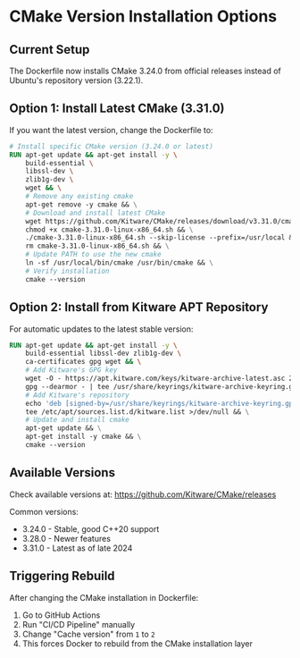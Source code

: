 # CMake Version Installation Options

## Current Setup

The Dockerfile now installs CMake 3.24.0 from official releases instead of Ubuntu's repository version (3.22.1).

## Option 1: Install Latest CMake (3.31.0)

If you want the latest version, change the Dockerfile to:

```dockerfile
# Install specific CMake version (3.24.0 or latest)
RUN apt-get update && apt-get install -y \
    build-essential \
    libssl-dev \
    zlib1g-dev \
    wget && \
    # Remove any existing cmake
    apt-get remove -y cmake && \
    # Download and install latest CMake
    wget https://github.com/Kitware/CMake/releases/download/v3.31.0/cmake-3.31.0-linux-x86_64.sh && \
    chmod +x cmake-3.31.0-linux-x86_64.sh && \
    ./cmake-3.31.0-linux-x86_64.sh --skip-license --prefix=/usr/local && \
    rm cmake-3.31.0-linux-x86_64.sh && \
    # Update PATH to use the new cmake
    ln -sf /usr/local/bin/cmake /usr/bin/cmake && \
    # Verify installation
    cmake --version
```

## Option 2: Install from Kitware APT Repository

For automatic updates to the latest stable version:

```dockerfile
RUN apt-get update && apt-get install -y \
    build-essential libssl-dev zlib1g-dev \
    ca-certificates gpg wget && \
    # Add Kitware's GPG key
    wget -O - https://apt.kitware.com/keys/kitware-archive-latest.asc 2>/dev/null | \
    gpg --dearmor - | tee /usr/share/keyrings/kitware-archive-keyring.gpg >/dev/null && \
    # Add Kitware's repository
    echo 'deb [signed-by=/usr/share/keyrings/kitware-archive-keyring.gpg] https://apt.kitware.com/ubuntu/ jammy main' | \
    tee /etc/apt/sources.list.d/kitware.list >/dev/null && \
    # Update and install cmake
    apt-get update && \
    apt-get install -y cmake && \
    cmake --version
```

## Available Versions

Check available versions at: https://github.com/Kitware/CMake/releases

Common versions:
- 3.24.0 - Stable, good C++20 support
- 3.28.0 - Newer features
- 3.31.0 - Latest as of late 2024

## Triggering Rebuild

After changing the CMake installation in Dockerfile:

1. Go to GitHub Actions
2. Run "CI/CD Pipeline" manually
3. Change "Cache version" from `1` to `2`
4. This forces Docker to rebuild from the CMake installation layer 